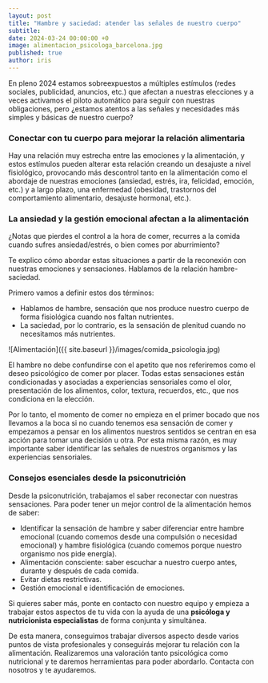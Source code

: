 ```yaml
---
layout: post
title: "Hambre y saciedad: atender las señales de nuestro cuerpo"
subtitle: 
date: 2024-03-24 00:00:00 +0
image: alimentacion_psicologa_barcelona.jpg
published: true
author: iris
---
```


En pleno 2024 estamos sobreexpuestos a múltiples estímulos (redes sociales, publicidad, anuncios, etc.) que afectan a nuestras elecciones y a veces activamos el piloto automático para seguir con nuestras obligaciones, pero ¿estamos atentos a las señales y necesidades más simples y básicas de nuestro cuerpo?

<!-- more -->

### Conectar con tu cuerpo para mejorar la relación alimentaria 

Hay una relación muy estrecha entre las emociones y la alimentación, y estos estímulos pueden alterar esta relación creando un desajuste a nivel fisiológico, provocando más descontrol tanto en la alimentación como el abordaje de nuestras emociones (ansiedad, estrés, ira, felicidad, emoción, etc.) y a largo plazo, una enfermedad (obesidad, trastornos del comportamiento alimentario, desajuste hormonal, etc.).

### La ansiedad y la gestión emocional afectan a la alimentación

¿Notas que pierdes el control a la hora de comer, recurres a la comida cuando sufres ansiedad/estrés, o bien comes por aburrimiento?

Te explico cómo abordar estas situaciones a partir de la reconexión con nuestras emociones y sensaciones. Hablamos de la relación hambre-saciedad.

Primero vamos a definir estos dos términos:
- Hablamos de hambre, sensación que nos produce nuestro cuerpo de forma fisiológica cuando nos faltan nutrientes.
- La saciedad, por lo contrario, es la sensación de plenitud cuando no necesitamos más nutrientes.

![Alimentación]({{ site.baseurl }}/images/comida_psicologia.jpg)

El hambre no debe confundirse con el apetito que nos referiremos como el deseo psicológico de comer por placer. Todas estas sensaciones están condicionadas y asociadas a experiencias sensoriales como el olor, presentación de los alimentos, color, textura, recuerdos, etc., que nos condiciona en la elección. 

Por lo tanto, el momento de comer no empieza en el primer bocado que nos llevamos a la boca si no cuando tenemos esa sensación de comer y empezamos a pensar en los alimentos nuestros sentidos se centran en esa acción para tomar una decisión u otra. Por esta misma razón, es muy importante saber identificar las señales de nuestros organismos y las experiencias sensoriales.

### Consejos esenciales desde la psiconutrición

Desde la psiconutrición, trabajamos el saber reconectar con nuestras sensaciones. Para poder tener un mejor control de la alimentación hemos de saber:

- Identificar la sensación de hambre y saber diferenciar entre hambre emocional (cuando comemos desde una compulsión o necesidad emocional) y hambre fisiológica (cuando comemos porque nuestro organismo nos pide energía).
- Alimentación consciente: saber escuchar a nuestro cuerpo antes, durante y después de cada comida.
- Evitar dietas restrictivas.
- Gestión emocional e identificación de emociones.

Si quieres saber más, ponte en contacto con nuestro equipo y empieza a trabajar estos aspectos de tu vida con la ayuda de una **psicóloga y nutricionista especialistas** de forma conjunta y simultánea.

De esta manera, conseguimos trabajar diversos aspecto desde varios puntos de vista profesionales y conseguirás mejorar tu relación con la alimentación. Realizaremos una valoración tanto psicológica como nutricional y te daremos herramientas para poder abordarlo. Contacta con nosotros y te ayudaremos.
